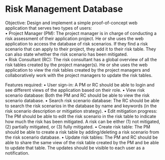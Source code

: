 # Risk Management Database
Objective: Design and implement a simple proof-of-concept web application that serves two types of users:<br>
•	Project Manager (PM): The project manager is in charge of conducting a risk assessment of their application project. He or she uses the web application to access the database of risk scenarios. If they find a risk scenario that can apply to their project, they add it to their risk table. They can also state whether the risk scenario has been mitigated.<br>
•	Risk Consultant (RC): The risk consultant has a global overview of all the risk tables created by the project manager(s). He or she uses the web application to view the risk tables created by the project managers and collaboratively work with the project managers to update the risk tables.<br>


Features required:
•	User sign-in: A PM or RC should be able to login and see different views of the application based on their role.
•	View risk scenario database: Both the PM and RC should be able to view the risk scenario database.
•	Search risk scenario database: The RC should be able to search the risk scenarios in the database by name and keywords (in the risk scenario description or mitigation strategy).
•	Edit mitigation progress: The PM should be able to edit the risk scenario in the risk table to indicate how much the risk has been mitigated. A risk can be either (1) not mitigated, (2) partially mitigated, or (3) fully mitigated.
•	Create risk table: The PM should be able to create a risk table by adding/deleting a risk scenario from the risk scenario database.
•	Update risk tables: The PM and RC should be able to share the same view of the risk table created by the PM and be able to update that table. The updates should be visible to each user as a notification.
